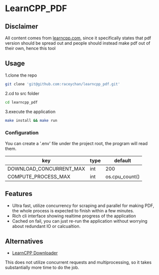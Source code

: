 # LearnCPP_PDF

## Disclaimer

All content comes from [learncpp.com](https://learncpp.com), since it specifically states that pdf version should be spread out and people should instead make pdf out of their own, hence this tool

## Usage

1.clone the repo

```bash
git clone 'git@github.com:raceychan/learncpp_pdf.git'
```

2.cd to src folder

```bash
cd learncpp_pdf
```

3.execute the application

```bash
make install && make run
```

### Configuration

You can create a '.env' file under the project root, the program will read them.

| key| type| default| 
| --- | --- | --- |
| DOWNLOAD_CONCURRENT_MAX |int | 200 |
| COMPUTE_PROCESS_MAX | int | os.cpu_count() | 


## Features

- Ultra fast, utilize concurrency for scraping and parallel for making PDF, the whole process is expected to finish within a few minutes.
- Rich cli interface showing realtime progress of the application
- Cached on fail, you can just re-run the application without worrying about redundant IO or calcualtion.


## Alternatives

- [LearnCPP Downloader](https://github.com/amalrajan/learncpp-download/tree/master)

This does not utilize concurrent requests and multiprocessing, so it takes substantially more time to do the job.